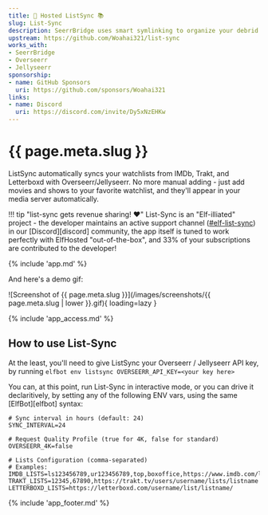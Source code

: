 ```yaml
---
title: 🧝 Hosted ListSync 📚
slug: List-Sync
description: SeerrBridge uses smart symlinking to organize your debrid libraries for tidy streaming from Plex
upstream: https://github.com/Woahai321/list-sync
works_with:
- SeerrBridge
- Overseerr
- Jellyseerr
sponsorship:
- name: GitHub Sponsors
  uri: https://github.com/sponsors/Woahai321
links:
- name: Discord
  uri: https://discord.com/invite/Dy5xNzEHKw
---
```


# {{ page.meta.slug }}

ListSync automatically syncs your watchlists from IMDb, Trakt, and Letterboxd with Overseerr/Jellyseerr. No more manual adding - just add movies and shows to your favorite watchlist, and they'll appear in your media server automatically.

!!! tip "list-sync gets revenue sharing! :heart:"
    List-Sync is an "Elf-illiated" project - the developer maintains an active support channel ([#elf-list-sync](https://discord.com/channels/396055506072109067/1357211427013791836)) in our [Discord][discord] community, the app itself is tuned to work perfectly with ElfHosted "out-of-the-box", and 33% of your subscriptions are contributed to the developer!

{% include 'app.md' %}

And here's a demo gif:

![Screenshot of {{ page.meta.slug }}](/images/screenshots/{{ page.meta.slug | lower }}.gif){ loading=lazy }

{% include 'app_access.md' %}

## How to use List-Sync

At the least, you'll need to give ListSync your Overseerr / Jellyseerr API key, by running `elfbot env listsync OVERSEERR_API_KEY=<your key here>`

You can, at this point, run List-Sync in interactive mode, or you can drive it declaritively, by setting any of the following ENV vars, using the same [ElfBot][elfbot] syntax:

``` title="Example ENV vars"
# Sync interval in hours (default: 24)
SYNC_INTERVAL=24

# Request Quality Profile (true for 4K, false for standard)
OVERSEERR_4K=false

# Lists Configuration (comma-separated)
# Examples:
IMDB_LISTS=ls123456789,ur123456789,top,boxoffice,https://www.imdb.com/list/ls123456789/
TRAKT_LISTS=12345,67890,https://trakt.tv/users/username/lists/listname
LETTERBOXD_LISTS=https://letterboxd.com/username/list/listname/ 
```

{% include 'app_footer.md' %}